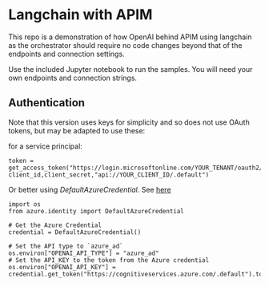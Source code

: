 # Langchain with APIM
This repo is a demonstration of how OpenAI behind APIM using langchain as the orchestrator should require no code changes beyond that of the endpoints and connection settings.

Use the included Jupyter notebook to run the samples. You will need your own endpoints and connection strings.

## Authentication
Note that this version uses keys for simplicity and so does not use OAuth tokens, but may be adapted to use these:

for a service principal:
```
token = get_access_token("https://login.microsoftonline.com/YOUR_TENANT/oauth2/v2.0/token", client_id,client_secret,"api://YOUR_CLIENT_ID/.default")
```

Or better using *DefaultAzureCredential*. See [here](https://python.langchain.com/docs/integrations/llms/azure_openai/)

```
import os
from azure.identity import DefaultAzureCredential

# Get the Azure Credential
credential = DefaultAzureCredential()

# Set the API type to `azure_ad`
os.environ["OPENAI_API_TYPE"] = "azure_ad"
# Set the API_KEY to the token from the Azure credential
os.environ["OPENAI_API_KEY"] = credential.get_token("https://cognitiveservices.azure.com/.default").token
```
